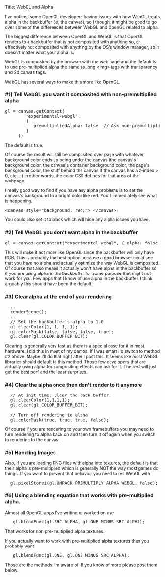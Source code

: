 Title: WebGL and Alpha

I've noticed some OpenGL developers having issues with how WebGL treats alpha in the backbuffer (ie, the canvas), so I thought it might be good to go over some of the differences between WebGL and OpenGL related to alpha.
<!--more-->
The biggest difference between OpenGL and WebGL is that OpenGL renders to a backbuffer that is not composited with anything so, or effectively not composited with anything by the OS's window manager, so it doesn't matter what your alpha is.

WebGL is composited by the browser with the web page and the default is to use pre-multiplied alpha the same as .png &lt;img&gt; tags with transparency and 2d canvas tags.

WebGL has several ways to make this more like OpenGL.

<h3>#1) Tell WebGL you want it composited with non-premultiplied alpha</h3>

<pre class="prettyprint showlinemods">
gl = canvas.getContext(
        "experimental-webgl", 
        {  
           premultipliedAlpha: false  // Ask non-premultiplied alpha
        }
     );
</pre>

The default is true.

Of course the result will still be composited over page with whatever background color ends up being under the canvas  (the canvas's background color, the canvas's container background color, the page's background color, the stuff behind the canvas if the canvas has a z-index > 0, etc....) in other words, the color CSS defines for that area of the webpage.

I really good way to find if you have any alpha problems is to set the canvas's background to a bright color like red. You'll immediately see what is happening.

<pre class="prettyprint showlinemods">
&lt;canvas style="background: red;"&gt; &lt;/canvas&gt;
</pre>

You could also set it to black which will hide any alpha issues you have.

<h3>#2) Tell WebGL you don't want alpha in the backbuffer</h3>

<pre class="prettyprint showlinemods">
gl = canvas.getContext("experimental-webgl", { alpha: false }};
</pre>

This will make it act more like OpenGL since the backbuffer will only have RGB. This is probably the best option because a good browser could see that you have no alpha and actually optimize the way WebGL is composited. Of course that also means it actually won't have alpha in the backbuffer so if you are using alpha in the backbuffer for some purpose that might not work for you. Few apps that I know of use alpha in the backbuffer. I think arguably this should have been the default.

<h3>#3) Clear alpha at the end of your rendering</h3>

<pre class="prettyprint showlinemods">
  ..
  renderScene();
  ..
  // Set the backbuffer's alpha to 1.0
  gl.clearColor(1, 1, 1, 1);
  gl.colorMask(false, false, false, true);
  gl.clear(gl.COLOR_BUFFER_BIT);
</pre>

Clearing is generally very fast as there is a special case for it in most hardware. I did this in most of my demos. If I was smart I'd switch to method #2 above. Maybe I'll do that right after I post this. It seems like most WebGL libraries should default to this method. Those few developers that are actually using alpha for compositing effects can ask for it. The rest will just get the best perf and the least surprises.

<h3>#4) Clear the alpha once then don't render to it anymore</h3>

<pre class="prettyprint showlinemods">
  // At init time. Clear the back buffer.
  gl.clearColor(1,1,1,1);
  gl.clear(gl.COLOR_BUFFER_BIT);

  // Turn off rendering to alpha
  gl.colorMask(true, true, true, false); 
</pre>

Of course if you are rendering to your own framebuffers you may need to turn rendering to alpha back on and then turn it off again when you switch to rendering to the canvas.

<h3>#5) Handling Images</h3>

Also, if you are loading PNG files with alpha into textures, the default is that their alpha is pre-multiplied which is generally NOT the way most games do things. If you want to prevent that behavior you need to tell WebGL with

<pre class="prettyprint showlinemods">
  gl.pixelStorei(gl.UNPACK_PREMULTIPLY_ALPHA_WEBGL, false);
</pre>

<h3>#6) Using a blending equation that works with pre-multiplied alpha.</h3>

Almost all OpenGL apps I've writing or worked on use

<pre class="prettyprint showlinemods">
   gl.blendFunc(gl.SRC_ALPHA, gl.ONE_MINUS_SRC_ALPHA);
</pre>

That works for non pre-multiplied alpha textures.

If you actually want to work with pre-multiplied alpha textures then you probably want

<pre class="prettyprint showlinemods">
   gl.blendFunc(gl.ONE, gl.ONE_MINUS_SRC_ALPHA);
</pre>

Those are the methods I'm aware of. If you know of more please post them below.



